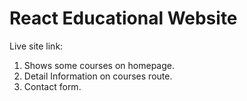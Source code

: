 # React Educational Website
Live site link:

1. Shows some courses on homepage.
2. Detail Information on courses route.
3. Contact form.
